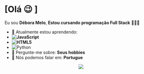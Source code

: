 # [Olá :wink: ]

Eu sou <strong>Débora Melo</strong>, <strong>Estou cursando programação Full Stack</strong> 👨🏻‍💻 

- 🚀 Atualmente estou aprendendo: <strong>
- ![JavaScript](https://img.shields.io/badge/javascript-%23323330.svg?style=for-the-badge&logo=javascript&logoColor=%23F7DF1E)
- ![HTML5](https://img.shields.io/badge/html5-%23E34F26.svg?style=for-the-badge&logo=html5&logoColor=white)</strong> 
- ![Python](https://img.shields.io/badge/python-3670A0?style=for-the-badge&logo=python&logoColor=ffdd54)
- 💬 Pergunte-me sobre: <strong>Seus hobbies</strong>
- 📣 Nós podemos falar em: <strong>Portugue</strong>

<div align="center">

  <a href="[#](https://mail.google.com/mail/u/0/#inbox)" alt="Gmail">
    <img src="https://img.shields.io/badge/-Gmail-FF0000?style=flat-square&labelColor=FF0000&logo=gmail&logoColor=white&link=LINK-DO-SEU-EMAIL"/></a>

  <a href="#" alt="Linkedin">
    <img src="https://img.shields.io/badge/-Linkedin-0e76a8?style=flat-square&logo=Linkedin&l…
             

  </div>
